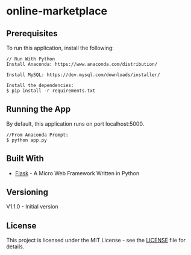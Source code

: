 # online-marketplace

## Prerequisites

To run this application, install the following:

```
// Run With Python
Install Anaconda: https://www.anaconda.com/distribution/

Install MySQL: https://dev.mysql.com/downloads/installer/

Install the dependencies:
$ pip install -r requirements.txt
```

## Running the App

By default, this application runs on port localhost:5000. 

```
//From Anaconda Prompt:
$ python app.py
```

## Built With

* [Flask](https://palletsprojects.com/p/flask/) - A Micro Web Framework Written in Python

## Versioning

V1.1.0 - Initial version

## License

This project is licensed under the MIT License - see the [LICENSE](LICENSE) file for details.
